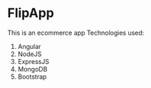 # FlipApp
This is an ecommerce app
Technologies used:

 1. Angular 
 2. NodeJS
 3. ExpressJS
 4. MongoDB
 5. Bootstrap
